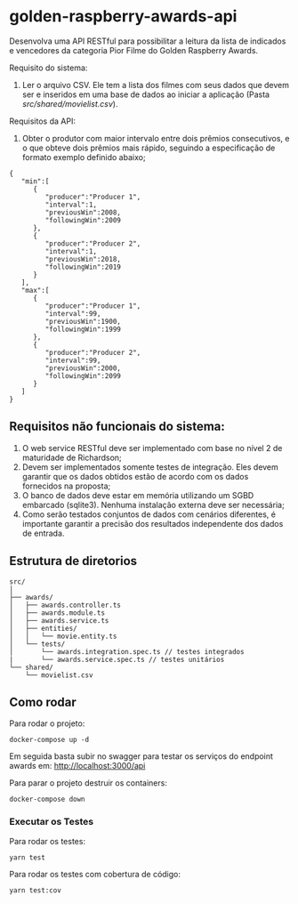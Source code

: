 # golden-raspberry-awards-api

Desenvolva uma API RESTful para possibilitar a leitura da lista de indicados e vencedores da categoria Pior Filme do Golden Raspberry Awards.

Requisito do sistema:
1. Ler o arquivo CSV. Ele tem a lista dos filmes com seus dados que devem ser e inseridos em uma base de dados ao iniciar a
aplicação (Pasta *src/shared/movielist.csv*).

Requisitos da API:
1. Obter o produtor com maior intervalo entre dois prêmios consecutivos, e o que obteve dois prêmios mais rápido, seguindo a especificação de formato exemplo definido abaixo;
```
{
   "min":[
      {
         "producer":"Producer 1",
         "interval":1,
         "previousWin":2008,
         "followingWin":2009
      },
      {
         "producer":"Producer 2",
         "interval":1,
         "previousWin":2018,
         "followingWin":2019
      }
   ],
   "max":[
      {
         "producer":"Producer 1",
         "interval":99,
         "previousWin":1900,
         "followingWin":1999
      },
      {
         "producer":"Producer 2",
         "interval":99,
         "previousWin":2000,
         "followingWin":2099
      }
   ]
}
```

## Requisitos não funcionais do sistema:
1. O web service RESTful deve ser implementado com base no nível 2 de maturidade de Richardson;
2. Devem ser implementados somente testes de integração. Eles devem garantir que os dados obtidos estão de acordo com os dados fornecidos na proposta;
3. O banco de dados deve estar em memória utilizando um SGBD embarcado (sqlite3). Nenhuma instalação externa deve ser necessária;
4. Como serão testados conjuntos de dados com cenários diferentes, é importante garantir a precisão dos resultados independente dos dados de entrada.

## Estrutura de diretorios
```arduino
src/
│
├── awards/
│   ├── awards.controller.ts
│   ├── awards.module.ts
│   ├── awards.service.ts
│   ├── entities/
│   │   └── movie.entity.ts
│   └── tests/
│       └── awards.integration.spec.ts // testes integrados
|       └── awards.service.spec.ts // testes unitários
└── shared/
    └── movielist.csv
```

## Como rodar
Para rodar o projeto: 
```
docker-compose up -d
```

Em seguida basta subir no swagger para testar os serviços do endpoint awards em:
[http://localhost:3000/api](http://localhost:3000/api)

Para parar o projeto destruir os containers:
```
docker-compose down
```

### Executar os Testes
Para rodar os testes: 
```
yarn test
```

Para rodar os testes com cobertura de código: 
```
yarn test:cov
```
